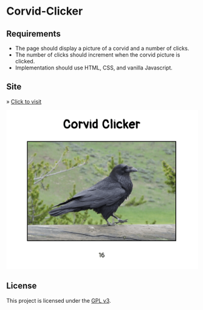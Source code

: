 # Corvid-Clicker

## Requirements

- The page should display a picture of a corvid and a number of clicks.
- The number of clicks should increment when the corvid picture is clicked.
- Implementation should use HTML, CSS, and vanilla Javascript.

## Site

&raquo; [Click to visit](http://jennerhanni.net/corvid-clicker)

![Screenshot](screenshot.png)

## License

This project is licensed under the [GPL v3](LICENSE).
